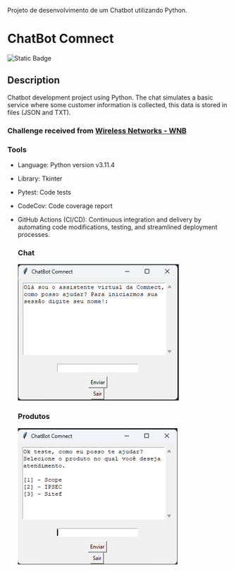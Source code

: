 Projeto de desenvolvimento de um Chatbot utilizando Python.
# ChatBot Comnect

![Static Badge](https://img.shields.io/badge/language-Python%20v3.11%5E-ffeb2a)

## Description

Chatbot development project using Python. The chat simulates a basic service where some customer information is collected, this data is stored in files (JSON and TXT).

### Challenge received from [Wireless Networks - WNB](https://www.comnect.com.br/)

### Tools

- Language: Python version v3.11.4
- Library: Tkinter
- Pytest: Code tests
- CodeCov: Code coverage report
- GitHub Actions (CI/CD): Continuous integration and delivery by
  automating code modifications, testing, and streamlined deployment processes.

  ### Chat
  ![image](https://github.com/sullyanoo/ChatBot/blob/main/img/interface.png)

  ### Produtos
  ![image](https://github.com/sullyanoo/ChatBot/blob/main/img/interface_menu_produtos.png)

